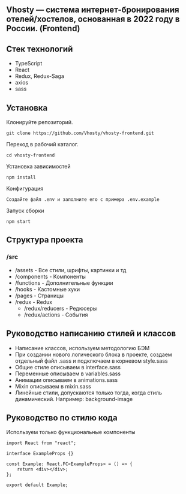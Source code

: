 ## Vhosty — система интернет-бронирования отелей/хостелов, основанная в 2022 году в России. (Frontend)

## Стек технологий

-	TypeScript
-   React
-   Redux, Redux-Saga
-   axios
-	sass

## Установка

Клонируйте репозиторий.

```
git clone https://github.com/Vhosty/vhosty-frontend.git
```

Переход в рабочий каталог.

```
cd vhosty-frontend
```

Установка зависимостей

```
npm install
```

Конфигурация

```
Создайте файл .env и заполните его с примера .env.example
```

Запуск сборки

```
npm start
```

## Структура проекта
### /src
-	/assets - Все стили, шрифты, картинки и тд
-	/components - Компоненты
-	/functions - Дополнительные функции
-	/hooks - Кастомные хуки
-	/pages - Страницы
-	/redux - Redux
	-	/redux/reducers - Редюсеры
	-	/redux/actions - События

## Руководство написанию стилей и классов
-	Написание классов, используем методологию БЭМ
-	При создании нового логического блока в проекте, создаем отдельный файл .sass и подключаем в корневом style.sass
-	Общие стиле описываем в interface.sass
-	Переменные описываем в variables.sass
-	Анимации описываем в animations.sass
-	Mixin описываем в mixin.sass
-	Линейные стили, допускаются только тогда, когда стиль динамический. Например: background-image

## Руководство по стилю кода

Используем только функциональные компоненты

```TSX
import React from "react";

interface ExampleProps {}

const Example: React.FC<ExampleProps> = () => {
    return <div></div>;
};

export default Example;
```